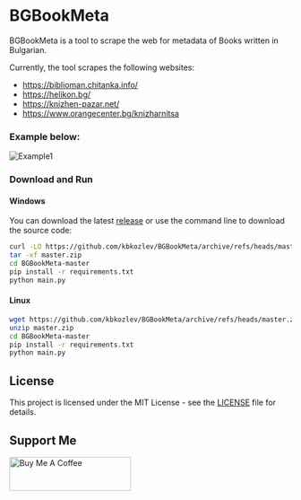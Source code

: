 # BGBookMeta

BGBookMeta is a tool to scrape the web for metadata of Books written in Bulgarian.

Currently, the tool scrapes the following websites:
 - https://biblioman.chitanka.info/
 - https://helikon.bg/
 - https://knizhen-pazar.net/
 - https://www.orangecenter.bg/knizharnitsa

### Example below:
 ![Example1](https://i.imgur.com/RzLQ1nl.png)
 
### Download and Run

#### Windows
You can download the latest <a href="https://github.com/kbkozlev/BGBookMeta/releases/latest/download/BGBookMeta.zip">release</a> or use the command line to download the source code:
```bash
curl -LO https://github.com/kbkozlev/BGBookMeta/archive/refs/heads/master.zip
tar -xf master.zip
cd BGBookMeta-master
pip install -r requirements.txt
python main.py
```

#### Linux
```bash
wget https://github.com/kbkozlev/BGBookMeta/archive/refs/heads/master.zip
unzip master.zip
cd BGBookMeta-master
pip install -r requirements.txt
python main.py
```
## License

This project is licensed under the MIT License - see the [LICENSE](LICENSE) file for details.

## Support Me
<div>
<a href="https://www.buymeacoffee.com/kbkozlev" target="_blank"><img src="https://cdn.buymeacoffee.com/buttons/v2/default-yellow.png" alt="Buy Me A Coffee" style="height: 60px !important;width: 217px !important;" ></a>
</div>